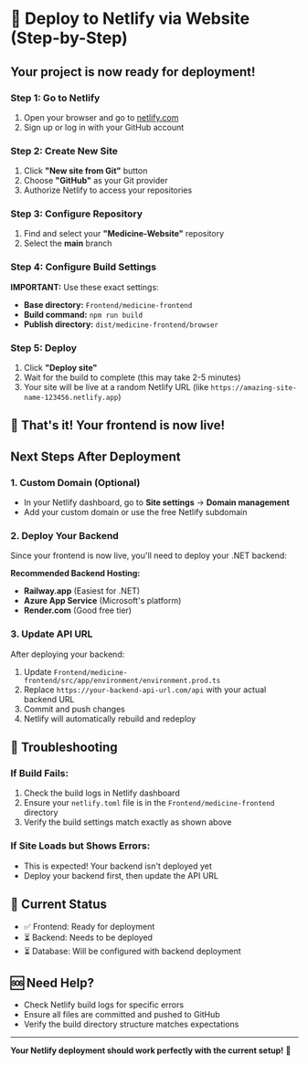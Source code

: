 # 🚀 Deploy to Netlify via Website (Step-by-Step)

## Your project is now ready for deployment! 

### Step 1: Go to Netlify
1. Open your browser and go to [netlify.com](https://netlify.com)
2. Sign up or log in with your GitHub account

### Step 2: Create New Site
1. Click **"New site from Git"** button
2. Choose **"GitHub"** as your Git provider
3. Authorize Netlify to access your repositories

### Step 3: Configure Repository
1. Find and select your **"Medicine-Website"** repository
2. Select the **main** branch

### Step 4: Configure Build Settings
**IMPORTANT:** Use these exact settings:

- **Base directory:** `Frontend/medicine-frontend`
- **Build command:** `npm run build`
- **Publish directory:** `dist/medicine-frontend/browser`

### Step 5: Deploy
1. Click **"Deploy site"**
2. Wait for the build to complete (this may take 2-5 minutes)
3. Your site will be live at a random Netlify URL (like `https://amazing-site-name-123456.netlify.app`)

## 🎉 That's it! Your frontend is now live!

## Next Steps After Deployment

### 1. Custom Domain (Optional)
- In your Netlify dashboard, go to **Site settings** → **Domain management**
- Add your custom domain or use the free Netlify subdomain

### 2. Deploy Your Backend
Since your frontend is now live, you'll need to deploy your .NET backend:

**Recommended Backend Hosting:**
- **Railway.app** (Easiest for .NET)
- **Azure App Service** (Microsoft's platform)
- **Render.com** (Good free tier)

### 3. Update API URL
After deploying your backend:
1. Update `Frontend/medicine-frontend/src/app/environment/environment.prod.ts`
2. Replace `https://your-backend-api-url.com/api` with your actual backend URL
3. Commit and push changes
4. Netlify will automatically rebuild and redeploy

## 🔧 Troubleshooting

### If Build Fails:
1. Check the build logs in Netlify dashboard
2. Ensure your `netlify.toml` file is in the `Frontend/medicine-frontend` directory
3. Verify the build settings match exactly as shown above

### If Site Loads but Shows Errors:
- This is expected! Your backend isn't deployed yet
- Deploy your backend first, then update the API URL

## 📱 Current Status
- ✅ Frontend: Ready for deployment
- ⏳ Backend: Needs to be deployed
- ⏳ Database: Will be configured with backend deployment

## 🆘 Need Help?
- Check Netlify build logs for specific errors
- Ensure all files are committed and pushed to GitHub
- Verify the build directory structure matches expectations

---

**Your Netlify deployment should work perfectly with the current setup!** 🎊
